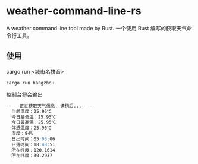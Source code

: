 # weather-command-line-rs

A weather command line tool made by Rust.
一个使用 Rust 编写的获取天气命令行工具。

## 使用

cargo run <城市名拼音>

```shell
cargo run hangzhou
```

控制台将会输出

```md
-----正在获取天气信息, 请稍后...-----
  当前温度：25.95℃
  今日最低温：25.95℃
  今日最高温：25.95℃
  体感温度：25.95℃
  湿度：84%
  日出时间：05:03:06
  日落时间：18:48:51
  所在经度：120.1614
  所在纬度：30.2937
```
